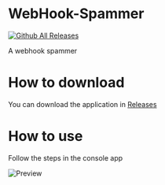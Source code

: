 # WebHook-Spammer

[![Github All Releases](https://img.shields.io/github/downloads/01-Feli/WebHook-Spammer/total.svg)]()

A webhook spammer 

# How to download

You can download the application in [Releases](https://github.com/01-Feli/WebHook-Spammer/releases)

# How to use
Follow the steps in the console app

![Preview](https://i.imgur.com/zvwYtEw.png)
